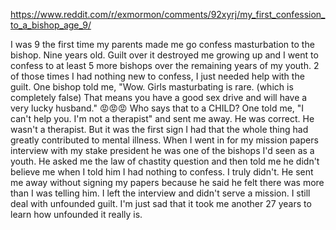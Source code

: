 https://www.reddit.com/r/exmormon/comments/92xyrj/my_first_confession_to_a_bishop_age_9/

I was 9 the first time my parents made me go confess masturbation to the bishop. Nine years old. Guilt over it destroyed me growing up and I went to confess to at least 5 more bishops over the remaining years of my youth. 2 of those times I had nothing new to confess, I just needed help with the guilt. One bishop told me, "Wow. Girls masturbating is rare. (which is completely false) That means you have a good sex drive and will have a very lucky husband." 😡😡😡 Who says that to a CHILD? One told me, "I can't help you. I'm not a therapist" and sent me away. He was correct. He wasn't a therapist. But it was the first sign I had that the whole thing had greatly contributed to mental illness. When I went in for my mission papers interview with my stake president he was one of the bishops I'd seen as a youth. He asked me the law of chastity question and then told me he didn't believe me when I told him I had nothing to confess. I truly didn't. He sent me away without signing my papers because he said he felt there was more than I was telling him. I left the interview and didn't serve a mission. I still deal with unfounded guilt. I'm just sad that it took me another 27 years to learn how unfounded it really is.


